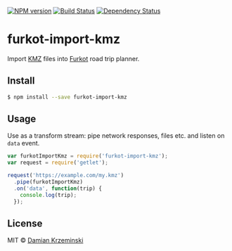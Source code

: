 [![NPM version][npm-image]][npm-url]
[![Build Status][build-image]][build-url]
[![Dependency Status][deps-image]][deps-url]

# furkot-import-kmz

Import [KMZ] files into [Furkot] road trip planner.

## Install

```sh
$ npm install --save furkot-import-kmz
```

## Usage

Use as a transform stream: pipe network responses, files etc. and listen on `data` event.

```js
var furkotImportKmz = require('furkot-import-kmz');
var request = require('getlet');

request('https://example.com/my.kmz')
  .pipe(furkotImportKmz)
  .on('data', function(trip) {
    console.log(trip);
  });
```

## License

MIT © [Damian Krzeminski](https://code42day.com)

[Furkot]: https://furkot.com
[KMZ]: https://developers.google.com/kml

[npm-image]: https://img.shields.io/npm/v/@furkot/import-kmz
[npm-url]: https://npmjs.org/package/@furkot/import-kmz

[build-url]: https://github.com/furkot/import-kmz/actions/workflows/check.yaml
[build-image]: https://img.shields.io/github/actions/workflow/status/furkot/import-kmz/check.yaml?branch=main

[deps-image]: https://img.shields.io/librariesio/release/npm/@furkot/import-kmz
[deps-url]: https://libraries.io/npm/@furkot%2Fimport-kmz
